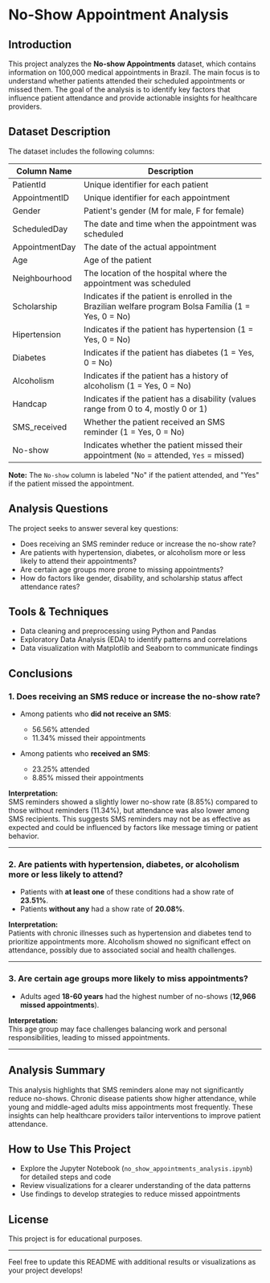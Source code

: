 # No-Show Appointment Analysis

## Introduction
This project analyzes the **No-show Appointments** dataset, which contains information on 100,000 medical appointments in Brazil. The main focus is to understand whether patients attended their scheduled appointments or missed them. The goal of the analysis is to identify key factors that influence patient attendance and provide actionable insights for healthcare providers.

## Dataset Description
The dataset includes the following columns:

| Column Name     | Description                                                                                  |
|-----------------|----------------------------------------------------------------------------------------------|
| PatientId       | Unique identifier for each patient                                                           |
| AppointmentID   | Unique identifier for each appointment                                                       |
| Gender          | Patient's gender (M for male, F for female)                                                  |
| ScheduledDay    | The date and time when the appointment was scheduled                                        |
| AppointmentDay  | The date of the actual appointment                                                          |
| Age             | Age of the patient                                                                           |
| Neighbourhood   | The location of the hospital where the appointment was scheduled                             |
| Scholarship     | Indicates if the patient is enrolled in the Brazilian welfare program Bolsa Família (1 = Yes, 0 = No) |
| Hipertension    | Indicates if the patient has hypertension (1 = Yes, 0 = No)                                 |
| Diabetes        | Indicates if the patient has diabetes (1 = Yes, 0 = No)                                     |
| Alcoholism      | Indicates if the patient has a history of alcoholism (1 = Yes, 0 = No)                       |
| Handcap         | Indicates if the patient has a disability (values range from 0 to 4, mostly 0 or 1)          |
| SMS_received    | Whether the patient received an SMS reminder (1 = Yes, 0 = No)                              |
| No-show         | Indicates whether the patient missed their appointment (`No` = attended, `Yes` = missed)     |

**Note:** The `No-show` column is labeled "No" if the patient attended, and "Yes" if the patient missed the appointment.

## Analysis Questions
The project seeks to answer several key questions:

- Does receiving an SMS reminder reduce or increase the no-show rate?  
- Are patients with hypertension, diabetes, or alcoholism more or less likely to attend their appointments?  
- Are certain age groups more prone to missing appointments?  
- How do factors like gender, disability, and scholarship status affect attendance rates?

## Tools & Techniques
- Data cleaning and preprocessing using Python and Pandas  
- Exploratory Data Analysis (EDA) to identify patterns and correlations  
- Data visualization with Matplotlib and Seaborn to communicate findings  

## Conclusions

### 1. Does receiving an SMS reduce or increase the no-show rate?

- Among patients who **did not receive an SMS**:  
  - 56.56% attended  
  - 11.34% missed their appointments  

- Among patients who **received an SMS**:  
  - 23.25% attended  
  - 8.85% missed their appointments  

**Interpretation:**  
SMS reminders showed a slightly lower no-show rate (8.85%) compared to those without reminders (11.34%), but attendance was also lower among SMS recipients. This suggests SMS reminders may not be as effective as expected and could be influenced by factors like message timing or patient behavior.

---

### 2. Are patients with hypertension, diabetes, or alcoholism more or less likely to attend?

- Patients with **at least one** of these conditions had a show rate of **23.51%**.  
- Patients **without any** had a show rate of **20.08%**.  

**Interpretation:**  
Patients with chronic illnesses such as hypertension and diabetes tend to prioritize appointments more. Alcoholism showed no significant effect on attendance, possibly due to associated social and health challenges.

---

### 3. Are certain age groups more likely to miss appointments?

- Adults aged **18-60 years** had the highest number of no-shows (**12,966 missed appointments**).

**Interpretation:**  
This age group may face challenges balancing work and personal responsibilities, leading to missed appointments.

---

## Analysis Summary
This analysis highlights that SMS reminders alone may not significantly reduce no-shows. Chronic disease patients show higher attendance, while young and middle-aged adults miss appointments most frequently. These insights can help healthcare providers tailor interventions to improve patient attendance.

## How to Use This Project
- Explore the Jupyter Notebook (`no_show_appointments_analysis.ipynb`) for detailed steps and code  
- Review visualizations for a clearer understanding of the data patterns  
- Use findings to develop strategies to reduce missed appointments  

## License
This project is for educational purposes.

---

Feel free to update this README with additional results or visualizations as your project develops!
